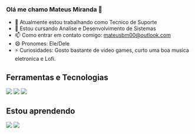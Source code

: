 ### Olá me chamo Mateus Miranda 👋

- 🔭 Atualmente estou trabalhando como Tecnico de Suporte
- 🌱 Estou cursando Analise e Desenvolvimento de Sistemas
- 📫 Como entrar em contato comigo: mateusbm00@outlook.com
- 😄 Pronomes: Ele/Dele
- ⚡ Curiosidades: Gosto bastante de video games, curto uma boa musica eletronica e Lofi.

## Ferramentas e Tecnologias
<!-- HTML5 -->
<img src="https://cdn.jsdelivr.net/gh/devicons/devicon/icons/html5/html5-original.svg" />

<!-- CSS -->
<img src="https://cdn.jsdelivr.net/gh/devicons/devicon/icons/css3/css3-original.svg" />
            
<!-- Bash -->
<img src="https://cdn.jsdelivr.net/gh/devicons/devicon/icons/bash/bash-original.svg" />

## Estou aprendendo
<!-- JavaScript -->
<img src="https://cdn.jsdelivr.net/gh/devicons/devicon/icons/javascript/javascript-original.svg" />

<!-- Python -->
<img src="https://cdn.jsdelivr.net/gh/devicons/devicon/icons/python/python-original.svg" />
          
               
